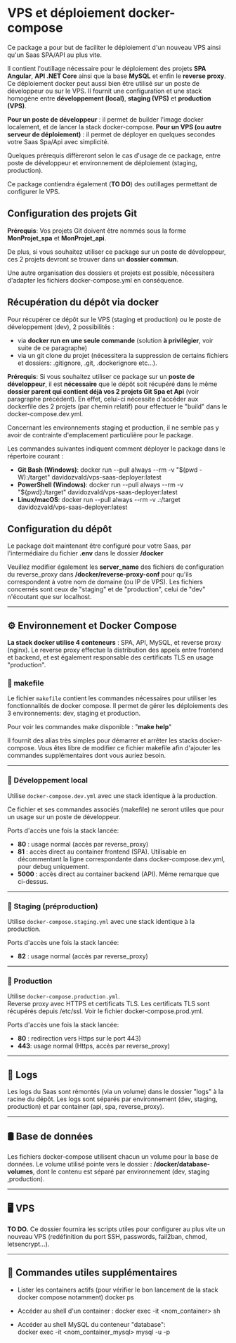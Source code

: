 # VPS et déploiement docker-compose

Ce package a pour but de faciliter le déploiement d'un nouveau VPS ainsi qu'un Saas SPA/API au plus vite.

Il contient l'outillage nécessaire pour le déploiement des projets **SPA Angular**, **API .NET Core** ainsi que la base **MySQL** et enfin le **reverse proxy**.  
Ce déploiement docker peut aussi bien être utilisé sur un poste de développeur ou sur le VPS. Il fournit une configuration et une stack homogène entre **développement (local)**, **staging (VPS)** et **production (VPS)**.

**Pour un poste de développeur** : il permet de builder l'image docker localement, et de lancer la stack docker-compose.
**Pour un VPS (ou autre serveur de déploiement)** : il permet de déployer en quelques secondes votre Saas Spa/Api avec simplicité.

Quelques prérequis diffèreront selon le cas d'usage de ce package, entre poste de développeur et environnement de déploiement (staging, production).

Ce package contiendra également (**TO DO**) des outillages permettant de configurer le VPS.

## Configuration des projets Git

**Prérequis**: Vos projets Git doivent être nommés sous la forme **MonProjet_spa** et **MonProjet_api**.

De plus, si vous souhaitez utiliser ce package sur un poste de développeur, ces 2 projets devront se trouver dans un **dossier commun**.

Une autre organisation des dossiers et projets est possible, nécessitera d'adapter les fichiers docker-compose.yml en conséquence.

## Récupération du dépôt via docker

Pour récupérer ce dépôt sur le VPS (staging et production) ou le poste de développement (dev), 2 possibilités :
- via **docker run en une seule commande** (solution **à privilégier**, voir suite de ce paragraphe)
- via un git clone du projet (nécessitera la suppression de certains fichiers et dossiers: .gitignore, .git, .dockerignore etc...).

**Prérequis**: Si vous souhaitez utiliser ce package sur un **poste de développeur**, il est **nécessaire** que le dépôt soit récupéré dans le même **dossier parent qui contient déjà vos 2 projets Git Spa et Api** (voir paragraphe précédent).
En effet, celui-ci nécessite d'accéder aux dockerfile des 2 projets (par chemin relatif) pour effectuer le "build" dans le docker-compose.dev.yml.

Concernant les environnements staging et production, il ne semble pas y avoir de contrainte d'emplacement particulière pour le package.

Les commandes suivantes indiquent comment déployer le package dans le répertoire courant :
- **Git Bash (Windows)**: docker run --pull always --rm -v "$(pwd -W):/target" davidozvald/vps-saas-deployer:latest
- **PowerShell (Windows)**: docker run --pull always --rm -v "${pwd}:/target" davidozvald/vps-saas-deployer:latest
- **Linux/macOS**: docker run --pull always --rm -v .:/target davidozvald/vps-saas-deployer:latest

## Configuration du dépôt 

Le package doit maintenant être configuré pour votre Saas, par l'intermédiaire du fichier **.env** dans le dossier **/docker** 

Veuillez modifier également les **server_name** des fichiers de configuration du reverse_proxy dans **/docker/reverse-proxy-conf** pour qu'ils correspondent à votre nom de domaine (ou IP de VPS).
Les fichiers concernés sont ceux de "staging" et de "production", celui de "dev" n'écoutant que sur localhost.

---

## ⚙️ Environnement et Docker Compose

**La stack docker utilise 4 conteneurs** : SPA, API, MySQL, et reverse proxy (nginx).
Le reverse proxy effectue la distribution des appels entre frontend et backend, et est également responsable des certificats TLS en usage "production".

### 📜️ makefile

Le fichier `makefile` contient les commandes nécessaires pour utiliser les fonctionnalités de docker compose.
Il permet de gérer les déploiements des 3 environnements: dev, staging et production.

Pour voir les commandes make disponible : "**make help**"

Il fournit des alias très simples pour démarrer et arrêter les stacks docker-compose.
Vous êtes libre de modifier ce fichier makefile afin d'ajouter les commandes supplémentaires dont vous auriez besoin.

---

### 🔧 Développement local
Utilise `docker-compose.dev.yml` avec une stack identique à la production.

Ce fichier et ses commandes associés (makefile) ne seront utiles que pour un usage sur un poste de développeur.

Ports d'accès une fois la stack lancée:
- **80**   : usage normal (accès par reverse_proxy)
- **81**   : accès direct au container frontend (SPA). Utilisable en décommentant la ligne correspondante dans docker-compose.dev.yml, pour debug uniquement.
- **5000** : accès direct au container backend (API). Même remarque que ci-dessus.

---

### 🧪 Staging (préproduction)
Utilise `docker-compose.staging.yml` avec une stack identique à la production.

Ports d'accès une fois la stack lancée:
- **82** : usage normal (accès par reverse_proxy)

---

### 🚀 Production
Utilise `docker-compose.production.yml`.  
Reverse proxy avec HTTPS et certificats TLS.
Les certificats TLS sont récupérés depuis /etc/ssl. Voir le fichier docker-compose.prod.yml.

Ports d'accès une fois la stack lancée:
- **80** : redirection vers Https sur le port 443)
- **443**: usage normal (Https, accès par reverse_proxy)

---

## 📜 Logs

Les logs du Saas sont rémontés (via un volume) dans le dossier "logs" à la racine du dépôt.
Les logs sont séparés par environnement (dev, staging, production) et par container (api, spa, reverse_proxy).

---

## 🛢️ Base de données

Les fichiers docker-compose utilisent chacun un volume pour la base de données.
Le volume utilisé pointe vers le dossier : **/docker/database-volumes**, dont le contenu est séparé par environnement (dev, staging ,production).

---

## 🖥️ VPS

**TO DO.**
Ce dossier fournira les scripts utiles pour configurer au plus vite un nouveau VPS (redéfinition du port SSH, passwords, fail2ban, chmod, letsencrypt...).

---

## 🧹 Commandes utiles supplémentaires

- Lister les containers actifs (pour vérifier le bon lancement de la stack docker compose notamment)
  docker ps

- Accéder au shell d'un container :
  docker exec -it <nom_container> sh
  
- Accéder au shell MySQL du conteneur "database":  
  docker exec -it <nom_container_mysql> mysql -u<user> -p<password>
